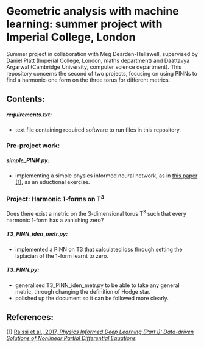 # Geometric analysis with machine learning: summer project with Imperial College, London
Summer project in collaboration with Meg Dearden-Hellawell, supervised by Daniel Platt (Imperial College, London, maths department) and Daattavya Argarwal (Cambridge University, computer science department). This repository concerns the second of two projects, focusing on using PINNs to find a harmonic-one form on the three torus for different metrics.

## Contents:
##### requirements.txt:
- text file containing required software to run files in this repository.

### Pre-project work:

##### simple_PINN.py:
- implementing a simple physics informed neural network, as in [this paper (1)](https://arxiv.org/abs/1711.10561), as an eductional exercise.

### Project: Harmonic 1-forms on T<sup>3</sup>
Does there exist a metric on the 3-dimensional torus T<sup>3</sup> such that every harmonic 1-form has a vanishing zero?

##### T3_PINN_iden_metr.py:
- implemented a PINN on T3 that calculated loss through setting the laplacian of the 1-form learnt to zero.

##### T3_PINN.py:
- generalised T3_PINN_iden_metr.py to be able to take any general metric, through changing the definition of Hodge star.
- polished up the document so it can be followed more clearly.




## References:
(1) [Raissi et al., 2017, *Physics Informed Deep Learning (Part I): Data-driven Solutions of Nonlinear Partial Differential Equations*](https://arxiv.org/abs/1711.10561)
